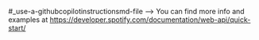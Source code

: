 #_use-a-githubcopilotinstructionsmd-file -->
You can find more info and examples at https://developer.spotify.com/documentation/web-api/quick-start/